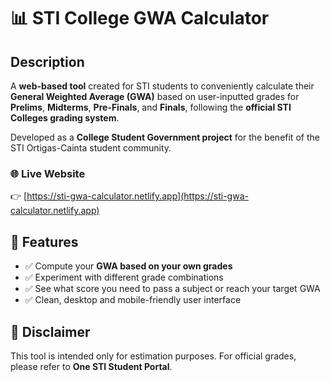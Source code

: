 # 📊 STI College GWA Calculator

## Description

A **web-based tool** created for STI students to conveniently calculate their **General Weighted Average (GWA)** based on user-inputted grades for **Prelims**, **Midterms**, **Pre-Finals**, and **Finals**, following the **official STI Colleges grading system**.

Developed as a **College Student Government project** for the benefit of the STI Ortigas-Cainta student community.

### 🌐 Live Website

👉 [https://sti-gwa-calculator.netlify.app](https://sti-gwa-calculator.netlify.app)

## 🎯 Features

- ✅ Compute your **GWA based on your own grades**
- ✅ Experiment with different grade combinations
- ✅ See what score you need to pass a subject or reach your target GWA
- ✅ Clean, desktop and mobile-friendly user interface

## 📢 Disclaimer

This tool is intended only for estimation purposes. For official grades, please refer to **One STI Student Portal**.
